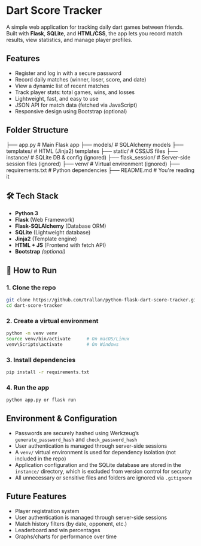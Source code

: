 # Dart Score Tracker

A simple web application for tracking daily dart games between friends. Built with **Flask**, **SQLite**, and **HTML/CSS**, the app lets you record match results, view statistics, and manage player profiles.

## Features

- Register and log in with a secure password
- Record daily matches (winner, loser, score, and date)
- View a dynamic list of recent matches
- Track player stats: total games, wins, and losses
- Lightweight, fast, and easy to use
- JSON API for match data (fetched via JavaScript)
- Responsive design using Bootstrap (optional)

## Folder Structure
  ├── app.py # Main Flask app
  ├── models/ # SQLAlchemy models
  ├── templates/ # HTML (Jinja2) templates
  ├── static/ # CSS/JS files
  ├── instance/ # SQLite DB & config (ignored)
  ├── flask_session/ # Server-side session files (ignored)
  ├── venv/ # Virtual environment (ignored)
  ├── requirements.txt # Python dependencies
  ├── README.md # You're reading it

## 🛠️ Tech Stack

- **Python 3**
- **Flask** (Web Framework)
- **Flask-SQLAlchemy** (Database ORM)
- **SQLite** (Lightweight database)
- **Jinja2** (Template engine)
- **HTML + JS** (Frontend with fetch API)
- **Bootstrap** *(optional)*

## 🧪 How to Run

### 1. Clone the repo
```bash
git clone https://github.com/trallan/python-flask-dart-score-tracker.git
cd dart-score-tracker
```
### 2. Create a virtual environment
```bash
python -m venv venv
source venv/bin/activate      # On macOS/Linux
venv\Scripts\activate         # On Windows
```
### 3. Install dependencies
```bash
pip install -r requirements.txt
```
### 4. Run the app
```bash
python app.py or flask run
```

## Environment & Configuration

- Passwords are securely hashed using Werkzeug’s `generate_password_hash` and `check_password_hash`
- User authentication is managed through server-side sessions
- A `venv/` virtual environment is used for dependency isolation (not included in the repo)
- Application configuration and the SQLite database are stored in the `instance/` directory, which is excluded from version control for security
- All unnecessary or sensitive files and folders are ignored via `.gitignore`

## Future Features

- Player registration system
- User authentication is managed through server-side sessions
- Match history filters (by date, opponent, etc.)
- Leaderboard and win percentages
- Graphs/charts for performance over time



